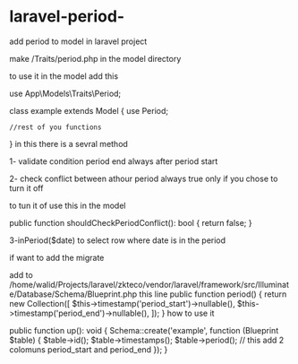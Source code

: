 # laravel-period-
add period  to model in laravel project 

make /Traits/period.php in the model directory 

to use it in the model add this 

use App\Models\Traits\Period;

class example  extends Model
{
    use  Period;

    //rest of you functions 
}
in this there is a sevral method 

1- validate condition period end always after period start 

2- check conflict between athour period  always true only if you chose to turn it off 

to tun it of use this in the model 

 public function shouldCheckPeriodConflict(): bool 
   {
     return false;
   }

3-inPeriod($date) to select row where date is in the period 

if want to add the migrate 

add to /home/walid/Projects/laravel/zkteco/vendor/laravel/framework/src/Illuminate/Database/Schema/Blueprint.php
this line 
public function period()
    {
        return new Collection([
            $this->timestamp('period_start')->nullable(),
            $this->timestamp('period_end')->nullable(),
        ]);
    }
how to use it 

public function up(): void
    {
        Schema::create('example', function (Blueprint $table) {
            $table->id();
            $table->timestamps();
            $table->period();  // this add 2 colomuns period_start and period_end
        });
    }





    














   

